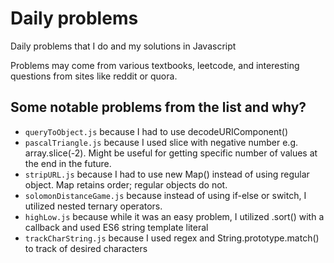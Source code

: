 # Daily problems

Daily problems that I do and my solutions in Javascript

Problems may come from various textbooks, leetcode, and interesting questions from sites like reddit or quora.

## Some notable problems from the list and why?

- `queryToObject.js` because I had to use decodeURIComponent() 
- `pascalTriangle.js` because I used slice with negative number e.g. array.slice(-2).  Might be useful for getting specific number of values at the end in the future.
- `stripURL.js` because I had to use new Map() instead of using regular object.  Map retains order; regular objects do not.  
- `solomonDistanceGame.js` because instead of using if-else or switch, I utilized nested ternary operators.
- `highLow.js` because while it was an easy problem, I utilized .sort() with a callback and used ES6 string template literal
- `trackCharString.js` because I used regex and String.prototype.match() to track of desired characters

